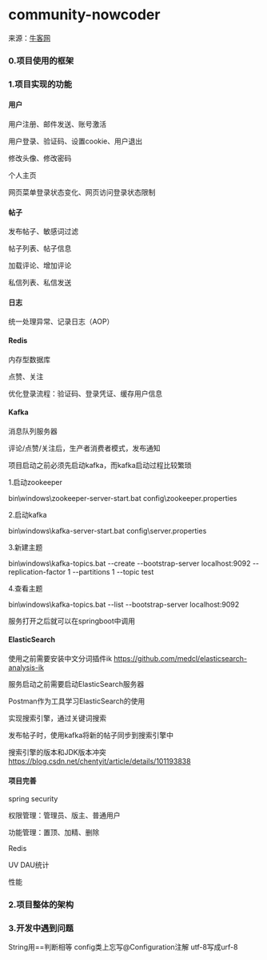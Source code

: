 # community-nowcoder

来源：[牛客网](https://www.nowcoder.com/courses/semester/senior)

### 0.项目使用的框架

### 1.项目实现的功能
#### 用户

用户注册、邮件发送、账号激活

用户登录、验证码、设置cookie、用户退出

修改头像、修改密码

个人主页

网页菜单登录状态变化、网页访问登录状态限制

#### 帖子

发布帖子、敏感词过滤

帖子列表、帖子信息

加载评论、增加评论

私信列表、私信发送

#### 日志

统一处理异常、记录日志（AOP）

#### Redis
内存型数据库

点赞、关注

优化登录流程：验证码、登录凭证、缓存用户信息

#### Kafka

消息队列服务器

评论/点赞/关注后，生产者消费者模式，发布通知

项目启动之前必须先启动kafka，而kafka启动过程比较繁琐

1.启动zookeeper

bin\windows\zookeeper-server-start.bat config\zookeeper.properties

2.启动kafka

bin\windows\kafka-server-start.bat config\server.properties

3.新建主题

bin\windows\kafka-topics.bat --create --bootstrap-server localhost:9092 --replication-factor 1 --partitions 1 --topic test

4.查看主题

bin\windows\kafka-topics.bat --list --bootstrap-server localhost:9092

服务打开之后就可以在springboot中调用

#### ElasticSearch

使用之前需要安装中文分词插件ik https://github.com/medcl/elasticsearch-analysis-ik

服务启动之前需要启动ElasticSearch服务器

Postman作为工具学习ElasticSearch的使用

实现搜索引擎，通过关键词搜索

发布帖子时，使用kafka将新的帖子同步到搜索引擎中

搜索引擎的版本和JDK版本冲突
https://blog.csdn.net/chentyit/article/details/101193838


#### 项目完善 
spring security

权限管理：管理员、版主、普通用户

功能管理：置顶、加精、删除

Redis

UV DAU统计

性能

### 2.项目整体的架构


### 3.开发中遇到问题
String用==判断相等
config类上忘写@Configuration注解
utf-8写成urf-8
